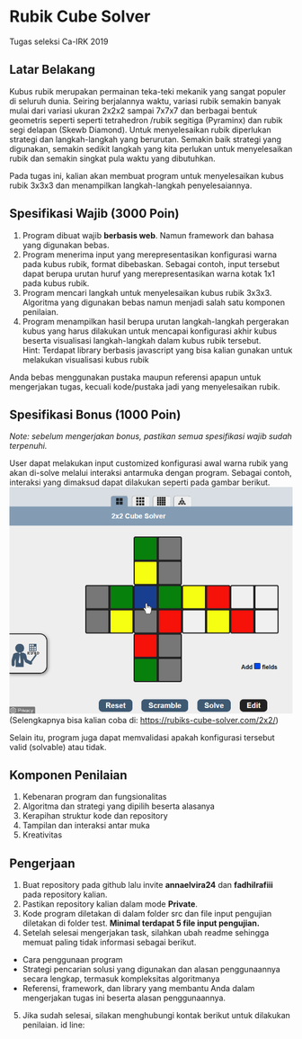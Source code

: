 # Rubik Cube Solver
Tugas seleksi Ca-IRK 2019

## Latar Belakang
Kubus rubik merupakan permainan teka-teki mekanik yang sangat populer di seluruh dunia. Seiring berjalannya waktu, variasi rubik semakin banyak mulai dari variasi ukuran 2x2x2 sampai 7x7x7 dan berbagai bentuk geometris seperti seperti tetrahedron /rubik segitiga (Pyraminx) dan rubik segi delapan (Skewb Diamond). Untuk menyelesaikan rubik diperlukan strategi dan langkah-langkah yang berurutan. Semakin baik strategi yang digunakan, semakin sedikit langkah yang kita perlukan untuk menyelesaikan rubik dan semakin singkat pula waktu yang dibutuhkan.

Pada tugas ini, kalian akan membuat program untuk menyelesaikan kubus rubik 3x3x3 dan menampilkan langkah-langkah penyelesaiannya.


## Spesifikasi Wajib (3000 Poin)
1. Program dibuat wajib <b>berbasis web</b>. Namun framework dan bahasa yang digunakan bebas.
2. Program menerima input yang merepresentasikan konfigurasi warna pada kubus rubik, format dibebaskan. Sebagai contoh, input tersebut dapat berupa urutan huruf yang merepresentasikan warna kotak 1x1 pada kubus rubik.
3. Program mencari langkah untuk menyelesaikan kubus rubik 3x3x3. Algoritma yang digunakan bebas namun menjadi salah satu komponen penilaian. 
4. Program menampilkan hasil berupa urutan langkah-langkah pergerakan kubus yang harus dilakukan untuk mencapai konfigurasi akhir kubus beserta visualisasi langkah-langkah dalam kubus rubik tersebut.
<br/> Hint: Terdapat library berbasis javascript yang bisa kalian gunakan untuk melakukan visualisasi kubus rubik

Anda bebas menggunakan pustaka maupun referensi apapun untuk mengerjakan tugas, kecuali kode/pustaka jadi yang menyelesaikan rubik.


## Spesifikasi Bonus (1000 Poin)
<i>Note: sebelum mengerjakan bonus, pastikan semua spesifikasi wajib sudah terpenuhi.</i>

User dapat melakukan input customized konfigurasi awal warna rubik yang akan di-solve melalui interaksi antarmuka dengan program. 
Sebagai contoh, interaksi yang dimaksud dapat dilakukan seperti pada gambar berikut.
![](img/example.png)<br/>
(Selengkapnya bisa kalian coba di: https://rubiks-cube-solver.com/2x2/)

Selain itu, program juga dapat memvalidasi apakah konfigurasi tersebut valid (solvable) atau tidak.


## Komponen Penilaian
1. Kebenaran program dan fungsionalitas
2. Algoritma dan strategi yang dipilih beserta alasanya
3. Kerapihan struktur kode dan repository
4. Tampilan dan interaksi antar muka
5. Kreativitas

## Pengerjaan
1. Buat repository pada github lalu invite <b>annaelvira24</b> dan <b>fadhilrafiii</b> pada repository kalian.
2. Pastikan repository kalian dalam mode <b>Private</b>.
3. Kode program diletakan di dalam folder src dan file input pengujian diletakan di folder test. <b> Minimal terdapat 5 file input pengujian. </b> 
4. Setelah selesai mengerjakan task, silahkan ubah readme sehingga memuat paling tidak informasi sebagai berikut.
* Cara penggunaan program
* Strategi pencarian solusi yang digunakan dan alasan penggunaannya secara lengkap, termasuk kompleksitas algoritmanya
* Referensi, framework, dan library yang membantu Anda dalam mengerjakan tugas ini beserta alasan penggunaannya.
5. Jika sudah selesai, silakan menghubungi kontak berikut untuk dilakukan penilaian.
id line: 

